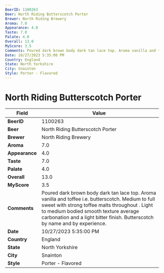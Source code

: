 ```yaml
---
BeerID: 1100263
Beer: North Riding Butterscotch Porter
Brewer: North Riding Brewery
Aroma: 7.0
Appearance: 4.0
Taste: 7.0
Palate: 4.0
Overall: 13.0
MyScore: 3.5
Comments: Poured dark brown body dark tan lace top. Aroma vanilla and toffee i.e. butterscotch. Medium to full sweet with strong toffee malts throughout . Light to medium bodied smooth texture average carbonation and a light bitter finish. Butterscotch by name and by experience.
Date: 10/27/2023 5:35:00 PM
Country: England
State: North Yorkshire
City: Snainton
Style: Porter - Flavored
---
```


# North Riding Butterscotch Porter

| Field         | Value |
|---------------|-------|
| **BeerID** | 1100263 |
| **Beer** | North Riding Butterscotch Porter |
| **Brewer** | North Riding Brewery |
| **Aroma** | 7.0 |
| **Appearance** | 4.0 |
| **Taste** | 7.0 |
| **Palate** | 4.0 |
| **Overall** | 13.0 |
| **MyScore** | 3.5 |
| **Comments** | Poured dark brown body dark tan lace top. Aroma vanilla and toffee i.e. butterscotch. Medium to full sweet with strong toffee malts throughout . Light to medium bodied smooth texture average carbonation and a light bitter finish. Butterscotch by name and by experience. |
| **Date** | 10/27/2023 5:35:00 PM |
| **Country** | England |
| **State** | North Yorkshire |
| **City** | Snainton |
| **Style** | Porter - Flavored |
